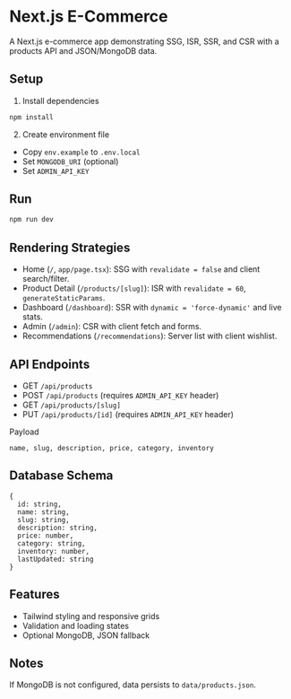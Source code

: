 # Next.js E-Commerce

A Next.js e-commerce app demonstrating SSG, ISR, SSR, and CSR with a products API and JSON/MongoDB data.

## Setup

1. Install dependencies
```bash
npm install
```
2. Create environment file
- Copy `env.example` to `.env.local`
- Set `MONGODB_URI` (optional)
- Set `ADMIN_API_KEY`

## Run
```bash
npm run dev
```

## Rendering Strategies

- Home (`/`, `app/page.tsx`): SSG with `revalidate = false` and client search/filter.
- Product Detail (`/products/[slug]`): ISR with `revalidate = 60`, `generateStaticParams`.
- Dashboard (`/dashboard`): SSR with `dynamic = 'force-dynamic'` and live stats.
- Admin (`/admin`): CSR with client fetch and forms.
- Recommendations (`/recommendations`): Server list with client wishlist.

## API Endpoints

- GET `/api/products`
- POST `/api/products` (requires `ADMIN_API_KEY` header)
- GET `/api/products/[slug]`
- PUT `/api/products/[id]` (requires `ADMIN_API_KEY` header)

Payload
```
name, slug, description, price, category, inventory
```

## Database Schema
```
{
  id: string,
  name: string,
  slug: string,
  description: string,
  price: number,
  category: string,
  inventory: number,
  lastUpdated: string
}
```

## Features

- Tailwind styling and responsive grids
- Validation and loading states
- Optional MongoDB, JSON fallback

## Notes

If MongoDB is not configured, data persists to `data/products.json`.
